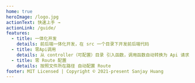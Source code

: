 ```yaml
---
home: true
heroImage: /logo.jpg
actionText: 快速上手 →
actionLink: /guide/
features:
  - title: 一体化开发
    details: 前后端一体化开发，在 src 一个目录下开发前后端代码
  - title: 零Api调用
    details: 从 controller（可配置）目录 引入函数，调用函数自动转换为 Api 请求
  - title: 零 Route 配置
    details: 按照文件所在路径 自动配置 Route
footer: MIT Licensed | Copyright © 2021-present Sanjay Huang
---
```

